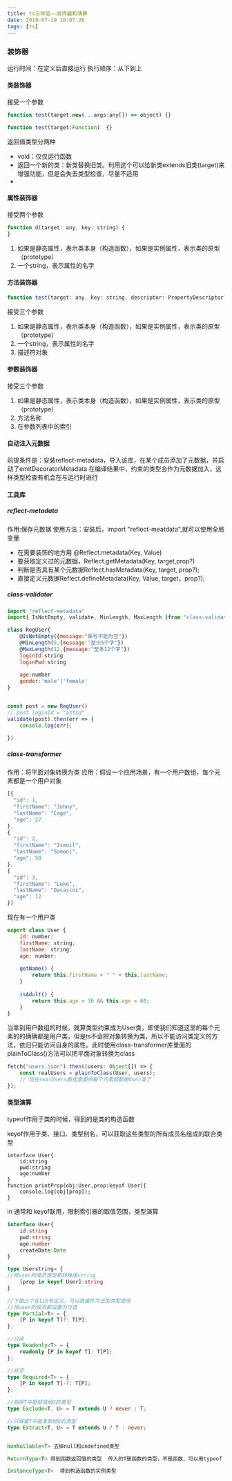 ```yaml
---
title: ts三体验——装饰器和演算
date: 2019-07-19 10:07:26
tags: [ts]
---
```




### 装饰器
运行时间：在定义后直接运行
执行顺序：从下到上
####  类装饰器

接受一个参数
```js
function test(target:new(...args:any[]) => object) {}

function test(target:Function)  {}
```
返回值类型分两种
- void：仅仅运行函数
- 返回一个新的类：新类替换旧类。利用这个可以给新类extends旧类(target)来增强功能，但是会失去类型检查，尽量不适用
- 

#### 属性装饰器
接受两个参数
```js
function d(target: any, key: string) {
}
```

1. 如果是静态属性，表示类本身（构造函数），如果是实例属性，表示类的原型（prototype）
2. 一个string，表示属性的名字



#### 方法装饰器

```js
function test(target: any, key: string, descriptor: PropertyDescriptor) {}
```
接受三个参数
1. 如果是静态属性，表示类本身（构造函数），如果是实例属性，表示类的原型（prototype）
2. 一个string，表示属性的名字
3. 描述符对象

#### 参数装饰器

接受三个参数
1. 如果是静态属性，表示类本身（构造函数），如果是实例属性，表示类的原型（prototype）
2. 方法名称
3. 在参数列表中的索引


#### 自动注入元数据
前提条件是：安装reflect-metadata，导入该库，在某个成员添加了元数据，并启动了emitDecoratorMetadata
在编译结果中，约束的类型会作为元数据加入，这样类型检查有机会在与运行时进行


#### 工具库

##### reflect-metadata
作用:保存元数据
使用方法：安装后，import "reflect-meatdata",就可以使用全局变量
+ 在需要装饰的地方用 @Reflect.metadata(Key, Value)
+ 要获取定义过的元数据，Reflect.getMetadata(Key, target,prop?)
+ 判断是否具有某个元数据Reflect.hasMetadata(Key, target, prop?);
+ 直接定义元数据Reflect.defineMetadata(Key, Value, target，prop?);
##### class-validator
```js
import "reflect-metadata"
import{ IsNotEmpty, validate, MinLength, MaxLength }from "class-validator"

class RegUser{
    @IsNotEmpty({message:"账号不能为空"})
    @MinLength(5,{message:"至少5个字"})
    @MaxLength(12,{message:"至多12个字"})
    loginId:string
    loginPwd:string
    
    age:number
    gender:'male'|'female'
}


const post = new RegUser()
// post.loginId = "asfsd"
validate(post).then(err => {
    console.log(err);
    
})
```
##### class-transformer
作用：将平面对象转换为类
应用：假设一个应用场景，有一个用户数组，每个元素都是一个用户对象
```js
[{
  "id": 1,
  "firstName": "Johny",
  "lastName": "Cage",
  "age": 27
},
{
  "id": 2,
  "firstName": "Ismoil",
  "lastName": "Somoni",
  "age": 50
},
{
  "id": 3,
  "firstName": "Luke",
  "lastName": "Dacascos",
  "age": 12
}]
```
现在有一个用户类
```js
export class User {
    id: number;
    firstName: string;
    lastName: string;
    age: number;
 
    getName() {
        return this.firstName + " " + this.lastName;
    }
 
    isAdult() {
        return this.age > 36 && this.age < 60;
    }
}
```
当拿到用户数组的时候，就算类型约束成为User类，即使我们知道这里的每个元素的的确确都是用户类，但是ts不会把对象转换为类，所以不能访问类定义的方法，依旧只能访问自身的属性。此时使用class-transformer库里面的 plainToClass()方法可以把平面对象转换为class
```js
fetch("users.json").then((users: Object[]) => {
    const realUsers = plainToClass(User, users);
    // 现在realUsers数组里面的每个元素就都是User类了
});
```


#### 类型演算
typeof作用于类的时候，得到的是类的构造函数

keyof作用于类、接口、类型别名，可以获取这些类型的所有成员名组成的联合类型
```
interface User{
    id:string
    pwd:string
    age:number
}
function printProp(obj:User,prop:keyof User){
    console.log(obj[prop]);
}
```


in 通常和 keyof联用，限制索引器的取值范围，类型演算

```ts
interface User{
    id:string
    pwd:string
    age:number
    createDate:Date
}

type Userstring= {
//将user的成员类型都转换成string
    [prop in keyof User]:string
}

//下面三个在lib有定义，可以直接作为泛型类型使用
//将user的成员都设置为可选
type Partial<T> = {
    [P in keyof T]?: T[P];
};

//只读
type Readonly<T> = {
    readonly [P in keyof T]: T[P];
};

//非空
type Required<T> = {
    [P in keyof T]-?: T[P];
};

//剔除T中能赋值给U的类型
type Exclude<T, U> = T extends U ? never : T;

//只保留T中能复制给U的类型
type Extract<T, U> = T extends U ? T : never;


NonNullable<T> 去掉null和undefined类型

ReturnType<T> 得到函数返回值的类型  传入的T是函数的类型，不是函数，可以用typeof

InstanceType<T>  得到构造函数的实例类型

```








